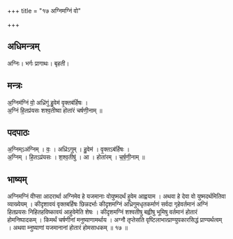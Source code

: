 +++
title = "१७ अग्निमग्निं वो"

+++
## अधिमन्त्रम्
अग्निः। भर्गः प्रागाथः। बृहती।

## मन्त्रः
अ॒ग्निम॑ग्निं वो॒ अध्रि॑गुं हु॒वेम॑ वृ॒क्तब॑र्हिषः ।  
अ॒ग्निं हि॒तप्र॑यसः शश्व॒तीष्वा होता॑रं चर्षणी॒नाम् ॥

## पदपाठः
अ॒ग्निम्ऽअ॑ग्निम् । वः॒ । अध्रि॑ऽगुम् । हु॒वेम॑ । वृ॒क्तऽब॑र्हिषः ।  
अ॒ग्निम् । हि॒तऽप्र॑यसः । श॒श्व॒तीषु॑ । आ । होता॑रम् । च॒र्ष॒णी॒नाम् ॥

## भाष्यम्
अग्निमग्निं वीप्सा आदरार्था अग्निमेव हे यजमानाः वोयुष्मदर्थं हुवेम आह्वयाम । अथवा हे देवा वो युष्मदर्थमितिवा व्याख्येयम् । कीदृशावयं वृक्तबर्हिषः छिन्नदर्भाः कीदृशमग्निं अध्रिगुमधृतकर्माणं सर्वदा गृहेवर्तमानं अग्निं हितप्रयसः निहितहविष्कावयं आहुवेमेति शेषः । कीदृशमग्निं शश्वतीषु बह्वीषु भूमिषु वर्तमानं होतारं होमनिष्पादकम् । किमर्थं चर्षणीनां मनुष्याणामर्थाय । अग्नौ तृप्तेसति वृष्टिलाभात्प्राण्युपकारसिद्धं प्राण्यर्थत्वम् । अथवा म्नुष्याणां यजमानानां होतारं होमसाधकम् ॥ १७ ॥